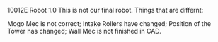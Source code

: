 10012E Robot 1.0
This is not our final robot.
Things that are differnt:

Mogo Mec is not correct;
Intake Rollers have changed;
Position of the Tower has changed;
Wall Mec is not finished in CAD.
